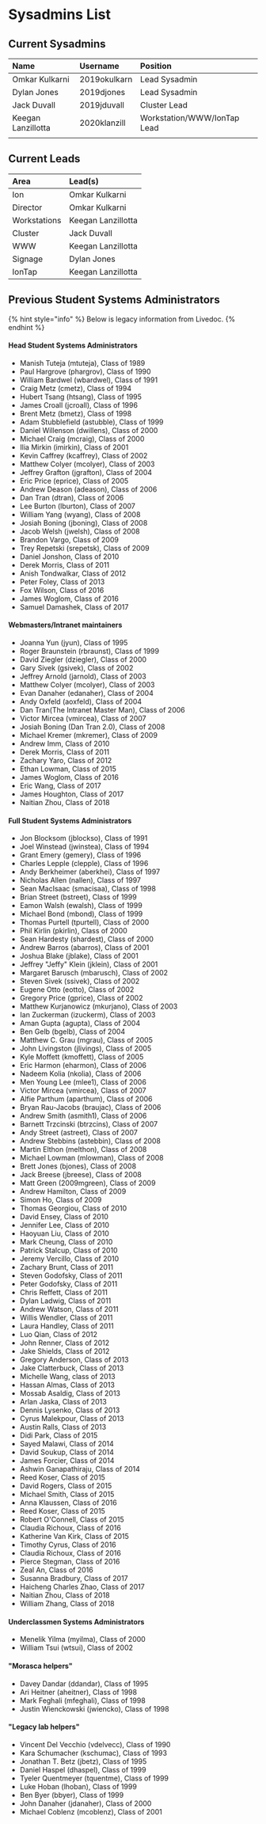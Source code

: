 # Sysadmins List

## Current Sysadmins

| Name | Username | Position |
| :--- | :--- | :--- |
| Omkar Kulkarni | 2019okulkarn | Lead Sysadmin |
| Dylan Jones | 2019djones | Lead Sysadmin |
| Jack Duvall | 2019jduvall | Cluster Lead |
| Keegan Lanzillotta | 2020klanzill | Workstation/WWW/IonTap Lead |
|  |  |  |



## Current Leads

| Area | Lead\(s\) |
| :--- | :--- |
| Ion | Omkar Kulkarni |
| Director | Omkar Kulkarni |
| Workstations | Keegan Lanzillotta |
| Cluster | Jack Duvall |
| WWW | Keegan Lanzillotta |
| Signage | Dylan Jones |
| IonTap | Keegan Lanzillotta |

## Previous Student Systems Administrators

{% hint style="info" %}
Below is legacy information from Livedoc.
{% endhint %}

#### Head Student Systems Administrators

*  Manish Tuteja \(mtuteja\), Class of 1989
*  Paul Hargrove \(phargrov\), Class of 1990
*  William Bardwel \(wbardwel\), Class of 1991
*  Craig Metz \(cmetz\), Class of 1994
*  Hubert Tsang \(htsang\), Class of 1995
*  James Croall \(jcroall\), Class of 1996
*  Brent Metz \(bmetz\), Class of 1998
*  Adam Stubblefield \(astubble\), Class of 1999
*  Daniel Willenson \(dwillens\), Class of 2000
*  Michael Craig \(mcraig\), Class of 2000
*  Ilia Mirkin \(imirkin\), Class of 2001
*  Kevin Caffrey \(kcaffrey\), Class of 2002
*  Matthew Colyer \(mcolyer\), Class of 2003
*  Jeffrey Grafton \(jgrafton\), Class of 2004
*  Eric Price \(eprice\), Class of 2005
*  Andrew Deason \(adeason\), Class of 2006
*  Dan Tran \(dtran\), Class of 2006
*  Lee Burton \(lburton\), Class of 2007
*  William Yang \(wyang\), Class of 2008
*  Josiah Boning \(jboning\), Class of 2008
*  Jacob Welsh \(jwelsh\), Class of 2008
*  Brandon Vargo, Class of 2009
*  Trey Repetski \(srepetsk\), Class of 2009
*  Daniel Jonshon, Class of 2010
*  Derek Morris, Class of 2011
*  Anish Tondwalkar, Class of 2012
*  Peter Foley, Class of 2013
*  Fox Wilson, Class of 2016
*  James Woglom, Class of 2016
*  Samuel Damashek, Class of 2017

#### Webmasters/Intranet maintainers

*  Joanna Yun \(jyun\), Class of 1995
*  Roger Braunstein \(rbraunst\), Class of 1999
*  David Ziegler \(dziegler\), Class of 2000
*  Gary Sivek \(gsivek\), Class of 2002
*  Jeffrey Arnold \(jarnold\), Class of 2003
*  Matthew Colyer \(mcolyer\), Class of 2003
*  Evan Danaher \(edanaher\), Class of 2004
*  Andy Oxfeld \(aoxfeld\), Class of 2004
*  Dan Tran\(The Intranet Master Man\), Class of 2006
*  Victor Mircea \(vmircea\), Class of 2007
*  Josiah Boning \(Dan Tran 2.0\), Class of 2008
*  Michael Kremer \(mkremer\), Class of 2009
*  Andrew Imm, Class of 2010
*  Derek Morris, Class of 2011
*  Zachary Yaro, Class of 2012
*  Ethan Lowman, Class of 2015
*  James Woglom, Class of 2016
*  Eric Wang, Class of 2017
* James Houghton, Class of 2017
* Naitian Zhou, Class of 2018

#### Full Student Systems Administrators

*  Jon Blocksom \(jblockso\), Class of 1991
*  Joel Winstead \(jwinstea\), Class of 1994
*  Grant Emery \(gemery\), Class of 1996
*  Charles Lepple \(clepple\), Class of 1996
*  Andy Berkheimer \(aberkhei\), Class of 1997
*  Nicholas Allen \(nallen\), Class of 1997
*  Sean MacIsaac \(smacisaa\), Class of 1998
*  Brian Street \(bstreet\), Class of 1999
*  Eamon Walsh \(ewalsh\), Class of 1999
*  Michael Bond \(mbond\), Class of 1999
*  Thomas Purtell \(tpurtell\), Class of 2000
*  Phil Kirlin \(pkirlin\), Class of 2000
*  Sean Hardesty \(shardest\), Class of 2000
*  Andrew Barros \(abarros\), Class of 2001
*  Joshua Blake \(jblake\), Class of 2001
*  Jeffrey "Jeffy" Klein \(jklein\), Class of 2001
*  Margaret Barusch \(mbarusch\), Class of 2002
*  Steven Sivek \(ssivek\), Class of 2002
*  Eugene Otto \(eotto\), Class of 2002
*  Gregory Price \(gprice\), Class of 2002
*  Matthew Kurjanowicz \(mkurjano\), Class of 2003
*  Ian Zuckerman \(izuckerm\), Class of 2003
*  Aman Gupta \(agupta\), Class of 2004
*  Ben Gelb \(bgelb\), Class of 2004
*  Matthew C. Grau \(mgrau\), Class of 2005
*  John Livingston \(jlivings\), Class of 2005
*  Kyle Moffett \(kmoffett\), Class of 2005
*  Eric Harmon \(eharmon\), Class of 2006
*  Nadeem Kolia \(nkolia\), Class of 2006
*  Men Young Lee \(mlee1\), Class of 2006
*  Victor Mircea \(vmircea\), Class of 2007
*  Alfie Parthum \(aparthum\), Class of 2006
*  Bryan Rau-Jacobs \(braujac\), Class of 2006
*  Andrew Smith \(asmith1\), Class of 2006
*  Barnett Trzcinski \(btrzcins\), Class of 2007
*  Andy Street \(astreet\), Class of 2007
*  Andrew Stebbins \(astebbin\), Class of 2008
*  Martin Elthon \(melthon\), Class of 2008
*  Michael Lowman \(mlowman\), Class of 2008
*  Brett Jones \(bjones\), Class of 2008
*  Jack Breese \(jbreese\), Class of 2008
*  Matt Green \(2009mgreen\), Class of 2009
*  Andrew Hamilton, Class of 2009
*  Simon Ho, Class of 2009
*  Thomas Georgiou, Class of 2010
*  David Ensey, Class of 2010
*  Jennifer Lee, Class of 2010
*  Haoyuan Liu, Class of 2010
*  Mark Cheung, Class of 2010
*  Patrick Stalcup, Class of 2010
*  Jeremy Vercillo, Class of 2010
*  Zachary Brunt, Class of 2011
*  Steven Godofsky, Class of 2011
*  Peter Godofsky, Class of 2011
*  Chris Reffett, Class of 2011
*  Dylan Ladwig, Class of 2011
*  Andrew Watson, Class of 2011
*  Willis Wendler, Class of 2011
*  Laura Handley, Class of 2011
*  Luo Qian, Class of 2012
*  John Renner, Class of 2012
*  Jake Shields, Class of 2012
*  Gregory Anderson, Class of 2013
*  Jake Clatterbuck, Class of 2013
*  Michelle Wang, class of 2013
*  Hassan Almas, Class of 2013
*  Mossab Asaldig, Class of 2013
*  Arlan Jaska, Class of 2013
*  Dennis Lysenko, Class of 2013
*  Cyrus Malekpour, Class of 2013
*  Austin Ralls, Class of 2013
*  Didi Park, Class of 2015
*  Sayed Malawi, Class of 2014
*  David Soukup, Class of 2014
*  James Forcier, Class of 2014
*  Ashwin Ganapathiraju, Class of 2014
*  Reed Koser, Class of 2015
*  David Rogers, Class of 2015
*  Michael Smith, Class of 2015
*  Anna Klaussen, Class of 2016
*  Reed Koser, Class of 2015
*  Robert O'Connell, Class of 2015
*  Claudia Richoux, Class of 2016
*  Katherine Van Kirk, Class of 2015
*  Timothy Cyrus, Class of 2016
*  Claudia Richoux, Class of 2016
*  Pierce Stegman, Class of 2016
*  Zeal An, Class of 2016
*  Susanna Bradbury, Class of 2017
*  Haicheng Charles Zhao, Class of 2017
* Naitian Zhou, Class of 2018
* William Zhang, Class of 2018

#### Underclassmen Systems Administrators

*  Menelik Yilma \(myilma\), Class of 2000
*  William Tsui \(wtsui\), Class of 2002

#### "Morasca helpers"

*  Davey Dandar \(ddandar\), Class of 1995
*  Ari Heitner \(aheitner\), Class of 1998
*  Mark Feghali \(mfeghali\), Class of 1998
*  Justin Wienckowski \(jwiencko\), Class of 1998

#### "Legacy lab helpers"

*  Vincent Del Vecchio \(vdelvecc\), Class of 1990
*  Kara Schumacher \(kschumac\), Class of 1993
*  Jonathan T. Betz \(jbetz\), Class of 1995
*  Daniel Haspel \(dhaspel\), Class of 1999
*  Tyeler Quentmeyer \(tquentme\), Class of 1999
*  Luke Hoban \(lhoban\), Class of 1999
*  Ben Byer \(bbyer\), Class of 1999
*  John Danaher \(jdanaher\), Class of 2000
*  Michael Coblenz \(mcoblenz\), Class of 2001

